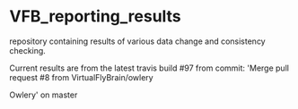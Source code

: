 # VFB_reporting_results
repository containing results of various data change and consistency checking.

 Current results are from the latest travis build #97 from commit: 'Merge pull request #8 from VirtualFlyBrain/owlery

Owlery' on master
